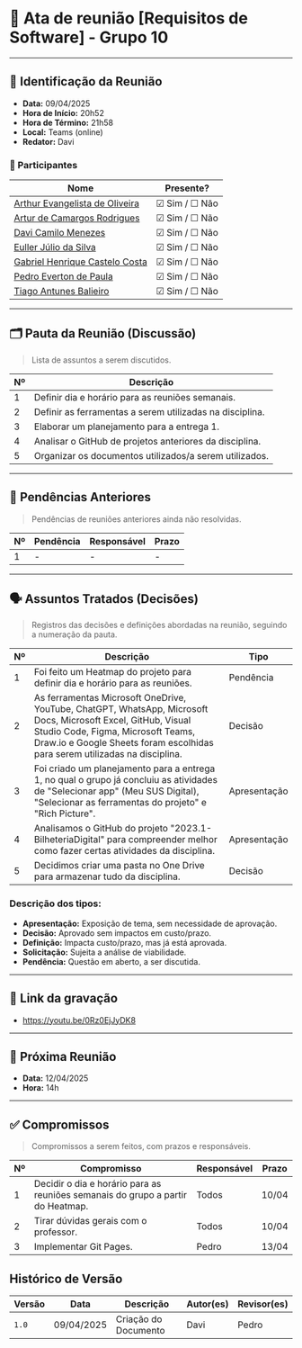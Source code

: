 # 📝 Ata de reunião [Requisitos de Software] - Grupo 10

---

## 📌 Identificação da Reunião

- **Data:**  09/04/2025
- **Hora de Início:**  20h52
- **Hora de Término:**  21h58
- **Local:**  Teams (online)
- **Redator:**  Davi

### 👥 Participantes

| Nome | Presente? |
|------|-----------|
|[Arthur Evangelista de Oliveira](https://github.com/arthurevg)| ☑ Sim / ☐ Não |
|[Artur de Camargos Rodrigues](https://github.com/ArturDCR)| ☑ Sim / ☐ Não |
|[Davi Camilo Menezes](https://github.com/Davicamilo23)| ☑ Sim / ☐ Não |
|[Euller Júlio da Silva](https://github.com/Potatoyz908)| ☑ Sim / ☐ Não |
|[Gabriel Henrique Castelo Costa](https://github.com/GabrielCastelo-31)| ☑ Sim / ☐ Não |
|[Pedro Everton de Paula](https://github.com/pedroeverton217)| ☑ Sim / ☐ Não |
|[Tiago Antunes Balieiro](https://github.com/tiagobalieiro)| ☑ Sim / ☐ Não |

---

## 🗂️ Pauta da Reunião (Discussão)

> Lista de assuntos a serem discutidos.

| Nº | Descrição |
|----|-----------|
| 1  | Definir dia e horário para as reuniões semanais. |
| 2  | Definir as ferramentas a serem utilizadas na disciplina. |
| 3  | Elaborar um planejamento para a entrega 1. |
| 4  | Analisar o GitHub de projetos anteriores da disciplina. |
| 5  | Organizar os documentos utilizados/a serem utilizados. |

---

## 🔁 Pendências Anteriores

> Pendências de reuniões anteriores ainda não resolvidas.

| Nº | Pendência | Responsável | Prazo |
|----|-----------|-------------|-------|
| 1  | - | - | - |

---

## 🗣️ Assuntos Tratados (Decisões)

> Registros das decisões e definições abordadas na reunião, seguindo a numeração da pauta.

| Nº | Descrição | Tipo |
|----|-----------|--------|
| 1  | Foi feito um Heatmap do projeto para definir dia e horário para as reuniões. | Pendência |
| 2  | As ferramentas Microsoft OneDrive, YouTube, ChatGPT, WhatsApp, Microsoft Docs, Microsoft Excel, GitHub, Visual Studio Code, Figma, Microsoft Teams, Draw.io e Google Sheets foram escolhidas para serem utilizadas na disciplina. | Decisão |
| 3  | Foi criado um planejamento para a entrega 1, no qual o grupo já concluiu as atividades de "Selecionar app" (Meu SUS Digital), "Selecionar as ferramentas do projeto" e "Rich Picture". | Apresentação |
| 4  | Analisamos o GitHub do projeto "2023.1-BilheteriaDigital" para compreender melhor como fazer certas atividades da disciplina. | Apresentação |
| 5  | Decidimos criar uma pasta no One Drive para armazenar tudo da disciplina. | Decisão |

### Descrição dos tipos:

- **Apresentação:** Exposição de tema, sem necessidade de aprovação.
- **Decisão:** Aprovado sem impactos em custo/prazo.
- **Definição:** Impacta custo/prazo, mas já está aprovada.
- **Solicitação:** Sujeita a análise de viabilidade.
- **Pendência:** Questão em aberto, a ser discutida.

---

## 🎥 Link da gravação

- https://youtu.be/0Rz0EjJyDK8

---

## 📆 Próxima Reunião

- **Data:** 12/04/2025 
- **Hora:** 14h 

---

## ✅ Compromissos

> Compromissos a serem feitos, com prazos e responsáveis.

| Nº | Compromisso | Responsável | Prazo |
|----|-------------|-------------|-------|
| 1  | Decidir o dia e horário para as reuniões semanais do grupo a partir do Heatmap. | Todos | 10/04 |
| 2  | Tirar dúvidas gerais com o professor. | Todos | 10/04 |
| 3  | Implementar Git Pages. | Pedro | 13/04 |

## Histórico de Versão

| Versão | Data          | Descrição                          | Autor(es)     |  Revisor(es)  |
| ------ | ------------- | ---------------------------------- | ------------- | ------------- |
| `1.0`  |  09/04/2025 |  Criação do Documento | Davi  | Pedro |
